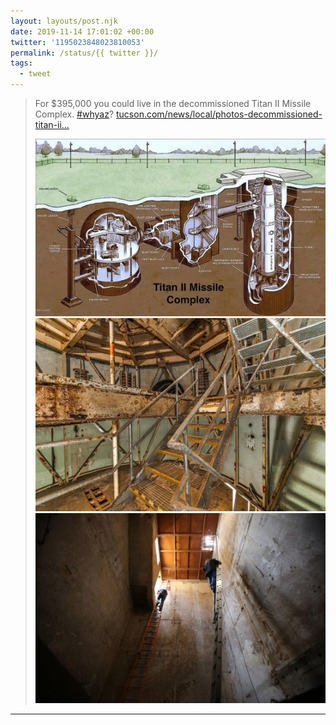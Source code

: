 ```yaml
---
layout: layouts/post.njk
date: 2019-11-14 17:01:02 +00:00
twitter: '1195023848023810053'
permalink: /status/{{ twitter }}/
tags: 
  - tweet
---
```


> For $395,000 you could live in the decommissioned Titan II Missile Complex. [#whyaz](https://twitter.com/hashtag/whyaz)? [tucson.com/news/local/photos-decommissioned-titan-ii…](https://tucson.com/news/local/photos-decommissioned-titan-ii-missile-complex-for-sale/collection_ce92177d-0210-5d68-ab5e-864d9eca6d82.html#12)
> 
> ![Diagram of the Titan II Missile Complex with underground silo and attached living quarters.](/img/1195023848023810053-EJWT2nZUYAABfta.jpg)
> ![Inside the silo, rusty underground stairwell.](/img/1195023848023810053-EJWT2nYUUAEUEz6.jpg)
> ![Two men standing on very tall ladders in a big concrete shaft.](/img/1195023848023810053-EJWT2n5UcAAbuQ2.jpg)

---
